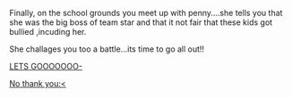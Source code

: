 Finally, on the school grounds you meet up with penny....she tells you that she was the big boss of team star and that it not fair that these kids got bullied ,incuding her.

She challages you too a battle...its time to go all out!!

[LETS GOOOOOOO-](Penny-defeat.md)

[No thank you:<](Team-star-defeat.md)